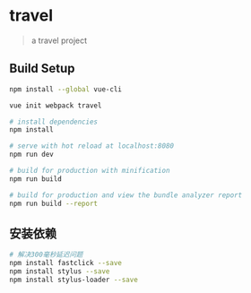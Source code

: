 # travel

> a travel project

## Build Setup

``` bash
npm install --global vue-cli

vue init webpack travel

# install dependencies
npm install

# serve with hot reload at localhost:8080
npm run dev

# build for production with minification
npm run build

# build for production and view the bundle analyzer report
npm run build --report
```


## 安装依赖

```bash
# 解决300毫秒延迟问题
npm install fastclick --save
npm install stylus --save 
npm install stylus-loader --save
```

